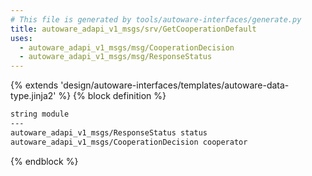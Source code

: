 ```yaml
---
# This file is generated by tools/autoware-interfaces/generate.py
title: autoware_adapi_v1_msgs/srv/GetCooperationDefault
uses:
  - autoware_adapi_v1_msgs/msg/CooperationDecision
  - autoware_adapi_v1_msgs/msg/ResponseStatus
---
```


{% extends 'design/autoware-interfaces/templates/autoware-data-type.jinja2' %}
{% block definition %}

```txt
string module
---
autoware_adapi_v1_msgs/ResponseStatus status
autoware_adapi_v1_msgs/CooperationDecision cooperator
```

{% endblock %}
